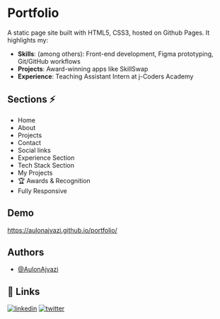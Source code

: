 
# Portfolio

A static page site built with HTML5, CSS3, hosted on Github Pages.
It highlights my:
- **Skills**: (among others): Front-end development, Figma prototyping, Git/GitHub workflows
- **Projects**: Award-winning apps like SkillSwap
- **Experience**: Teaching Assistant Intern at j-Coders Academy  
## Sections ⚡

- Home
- About
- Projects
- Contact
- Social links
- Experience Section
- Tech Stack Section
- My Projects
- 🏆 Awards & Recognition
- Fully Responsive
## Demo

https://aulonajvazi.github.io/portfolio/

## Authors
- [@AulonAjvazi](https://www.github.com/AulonAjvazi)



## 🔗 Links
[![linkedin](https://img.shields.io/badge/linkedin-0A66C2?style=for-the-badge&logo=linkedin&logoColor=white)](https://www.linkedin.com/in/aulon-ajvazi/)
[![twitter](https://img.shields.io/badge/twitter-1DA1F2?style=for-the-badge&logo=twitter&logoColor=white)](https://x.com/AulonContact)
